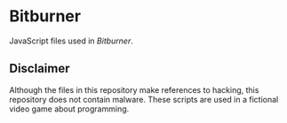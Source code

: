 # Bitburner
JavaScript files used in *Bitburner*.
## Disclaimer
Although the files in this repository make references to hacking, this repository does not contain malware. These scripts are used in a fictional video game about programming.
